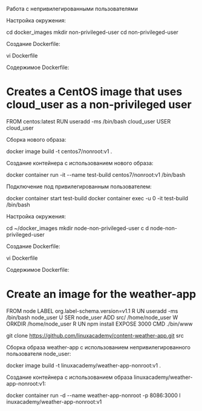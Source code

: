 Работа с непривилегированными пользователями

Настройка окружения:

cd docker_images
mkdir non-privileged-user 
cd non-privileged-user


Создание Dockerfile:

vi Dockerfile


Содержимое Dockerfile:

# Creates a CentOS image that uses cloud_user as a non-privileged user
FROM centos:latest
RUN useradd -ms /bin/bash cloud_user 
USER cloud_user


Сборка нового образа:

docker image build -t centos7/nonroot:v1 .


Создание контейнера с использованием нового образа:

docker container run -it --name test-build centos7/nonroot:v1 /bin/bash


Подключение под привилегированным пользователем:

docker container start test-build
docker container exec -u 0 -it test-build /bin/bash


Настройка окружения:

cd ~/docker_images
mkdir node-non-privileged-user c d node-non-privileged-user


Создание Dockerfile:

vi Dockerfile


Содержимое Dockerfile:

# Create an image for the weather-app
FROM node
LABEL org.label-schema.version=v1.1 R UN useradd -ms /bin/bash node_user U SER node_user
ADD src/ /home/node_user W   ORKDIR /home/node_user R UN npm install
EXPOSE 3000
CMD ./bin/www


git clone https://github.com/linuxacademy/content-weather-app.git src


Сборка	образа	weather-app	с	использованием	непривилегированного пользователя node_user:

docker image build -t linuxacademy/weather-app-nonroot:v1 .


Создание	контейнера	с	использованием	образа
linuxacademy/weather-app-nonroot:v1:

docker container run -d --name weather-app-nonroot -p 8086:3000 l inuxacademy/weather-app-nonroot:v1
